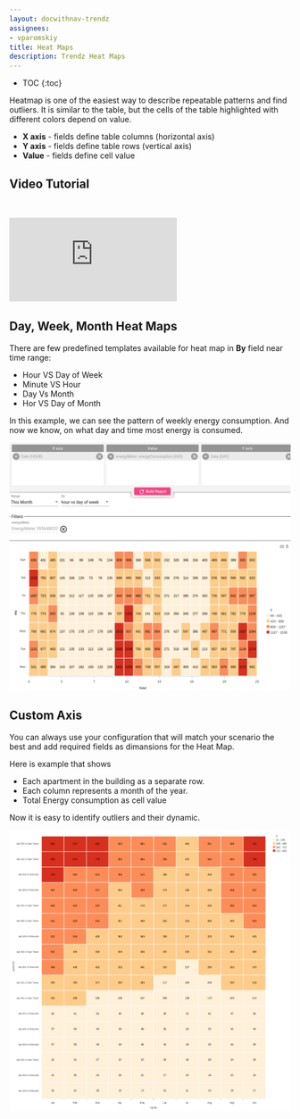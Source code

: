 ```yaml
---
layout: docwithnav-trendz
assignees:
- vparomskiy
title: Heat Maps
description: Trendz Heat Maps 
---
```


* TOC
{:toc}

Heatmap is one of the easiest way to describe repeatable patterns and find outliers. It is similar to the table, but the cells of the table highlighted with different colors depend on value.
* **X axis** - fields define table columns (horizontal axis)
* **Y axis** - fields define table rows (vertical axis)
* **Value** - fields define cell value

## Video Tutorial

&nbsp; 
  
<div id="video">  
    <div id="video_wrapper">
        <iframe src="https://www.youtube.com/embed/XJjC3xdTJq4" frameborder="0" allowfullscreen></iframe>
    </div>
</div>

## Day, Week, Month Heat Maps

There are few predefined templates available for heat map in **By** field near time range:
* Hour VS Day of Week
* Minute VS Hour
* Day Vs Month
* Hor VS Day of Month

In this example, we can see the pattern of weekly energy consumption. And now we know, on what day and time most energy is consumed.

![image](/images/trendz/heat-week-pattern.png) 

## Custom Axis 

You can always use your configuration that will match your scenario the best and add required fields as dimansions for the Heat Map.

Here is example that shows
* Each apartment in the building as a separate row. 
* Each column represents a month of the year.
* Total Energy consumption as cell value
 
Now it is easy to identify outliers and their dynamic. 

![image](/images/trendz/complex-heatmap.png) 
